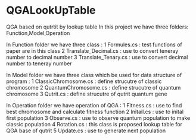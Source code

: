 # QGALookUpTable
QGA based on qutrtit by lookup table
In this project we have three folders: Function,Model,Operation

In Function folder we have three class : 
  1 Formules.cs : test functions of paper are in this class
  2 Translate_Decimal.cs : use to convert teneray number to decimal number
  3 Translate_Tenary.cs : use to convert decimal number to teneray number

In Model folder we have three class which be used for data structure of program :
  1 ClassicChromosome.cs : define strucutre of classic chromosome
  2 QuantumChromosome.cs : define strucutre of quantum chromosome
  3 Qutrit.cs : define strucutre of qutrit quantum gene

In Operation folder we have operation of QGA :
  1 Fitness.cs : use to find best chromosome and calculate fitness function
  2 Initail.cs : use to inital first population
  3 Observe.cs : use to observe quantum population to make classic population
  4 Rotation.cs : this class is proposed lookup table for QGA base of qutrit
  5 Update.cs : use to generate next population
  
  
